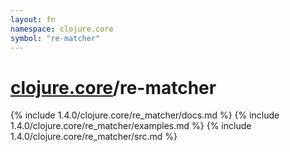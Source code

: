 ```yaml
---
layout: fn
namespace: clojure.core
symbol: "re-matcher"
---
```


# [clojure.core](../)/re-matcher

{% include 1.4.0/clojure.core/re_matcher/docs.md %}
{% include 1.4.0/clojure.core/re_matcher/examples.md %}
{% include 1.4.0/clojure.core/re_matcher/src.md %}

